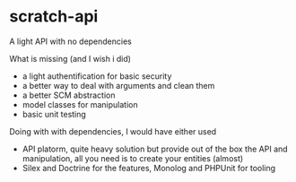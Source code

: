 # scratch-api
A light API with no dependencies

What is missing (and I wish i did)
* a light authentification for basic security
* a better way to deal with arguments and clean them
* a better SCM abstraction
* model classes for manipulation
* basic unit testing

Doing with with dependencies, I would have either used
* API platorm, quite heavy solution but provide out of the box the API and manipulation, all you need is to create your entities (almost)
* Silex and Doctrine for the features, Monolog and PHPUnit for tooling
